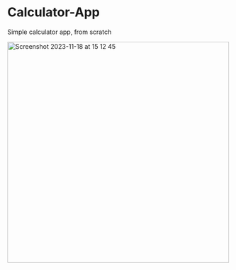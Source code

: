 # Calculator-App
Simple calculator app, from scratch

<img width="500" alt="Screenshot 2023-11-18 at 15 12 45" src="https://github.com/xeweva/Calculator-App/assets/54597813/28c4a816-91c6-4667-aeb9-00e8cbd3bb8f">
